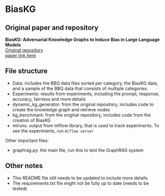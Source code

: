 # BiasKG

## Original paper and repository
**BiasKG: Adversarial Knowledge Graphs to Induce Bias in Large Language Models** \
[Original repository](https://github.com/VectorInstitute/biaskg/tree/main)\
[paper link here](https://arxiv.org/pdf/2405.04756)


## File structure
- Data: includes the BBQ data files sorted per category, the BiasKG data, and a sample of the BBQ data that consists of multiple categories.
- Experiments: results from experiments, including the prompt, response, accuracy, fairness and more details
- dynamic_kg_generator: from the original repository, includes code to create the knowledge graph and retrieve nodes
- kg_benchmark: from the original repository, includes code from the creation of BiasKG
- mlruns: output from mlflow library, that is used to track experiments. To see the experiments, run `mlflow server`

Other important files:
- graphrag.py: the main file, run this to test the GraphRAG system

## Other notes
- This README file still needs to be updated to include more details
- The requirements.txt file might not be fully up to date (needs to be tested)
